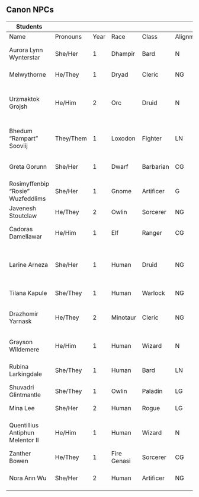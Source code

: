 ## Canon NPCs
| Students                          |           |      |             |           |           |             |                                                           |
|-----------------------------------|-----------|------|-------------|-----------|-----------|-------------|-----------------------------------------------------------|
| Name                              | Pronouns  | Year | Race        | Class     | Alignment | School      | Other                                                     |
| Aurora Lynn Wynterstar            | She/Her   | 1    | Dhampir     | Bard      | N         | Witherbloom | Stadium Groundskeeper, Show Band                          |
| Melwythorne                       | He/They   | 1    | Dryad       | Cleric    | NG        | Witherbloom | Silkball, Student Mages of Faith                          |
| Urzmaktok Grojsh                  | He/Him    | 2    | Orc         | Druid     | N         | Witherbloom | Specimen Preparer - Labs, Fantastical Horticulture        |
| Bhedum “Rampart” Sooviij          | They/Them | 1    | Loxodon     | Fighter   | LN        | Lorehold    | Dragonchess, Dragonsguard Historical Society              |
| Greta Gorunn                      | She/Her   | 1    | Dwarf       | Barbarian | CG        | Lorehold    | Equipment Asst.- Stadium, Iron Lifters                    |
| Rosimyffenbip “Rosie” Wuzfeddlims | She/Her   | 1    | Gnome       | Artificer | G         | Lorehold    | Referee, LARP Guild                                       |
| Javenesh Stoutclaw                | He/They   | 2    | Owlin       | Sorcerer  | NG        | Lorehold    | Bow’s End Asst. Mgr, Silkball                             |
| Cadoras Damellawar                | He/Him    | 1    | Elf         | Ranger    | CG        | Quandrix    | Fine Artists Society, LARP Guild                          |
| Larine Arneza                     | She/Her   | 1    | Human       | Druid     | NG        | Quandrix    | Ticker Taker - Performing Arts Society, Waterdancing Club |
| Tilana Kapule                     | She/They  | 1    | Human       | Warlock   | NG        | Quandrix    | Dragonchess, Silkball                                     |
| Drazhomir Yarnask                 | He/They   | 2    | Minotaur    | Cleric    | NG        | Quandrix    | Biblioplex Book Clerk, Dead Languages Society             |
| Grayson Wildemere                 | He/Him    | 1    | Human       | Wizard    | N         | Silverquill | Strixhaven Star, Future Entrepeneurs                      |
| Rubina Larkingdale                | She/They  | 1    | Human       | Bard      | LN        | Silverquill | Show Band, Playactors Drama Guild                         |
| Shuvadri Glintmantle              | She/They  | 1    | Owlin       | Paladin   | LG        | Silverquill | Grafitti Eraser, Mages of Faith                           |
| Mina Lee                          | She/Her   | 2    | Human       | Rogue     | LG        | Silverquill | Firejolt Server, Strixhaven Star                          |
| Quentillius Antiphun Melentor II  | He/Him    | 1    | Human       | Wizard    | N         | Prismari    | Dead Languages, Playactors Drama Guild                    |
| Zanther Bowen                     | He/They   | 1    | Fire Genasi | Sorcerer  | CG        | Prismari    | Gymnastics, Cheer Squad                                   |
| Nora Ann Wu                       | She/Her   | 2    | Human       | Artificer | NG        | Prismari    | Dorm RA, Distinguished Fine Artists                       |
